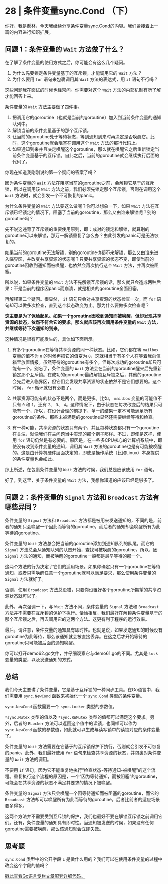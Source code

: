 # 28 | 条件变量sync.Cond （下）
你好，我是郝林，今天我继续分享条件变量sync.Cond的内容。我们紧接着上一篇的内容进行知识扩展。

## 问题 1：条件变量的 `Wait` 方法做了什么？

在了解了条件变量的使用方式之后，你可能会有这么几个疑问。

1. 为什么先要锁定条件变量基于的互斥锁，才能调用它的 `Wait` 方法？
2. 为什么要用 `for` 语句来包裹调用其 `Wait` 方法的表达式，用 `if` 语句不行吗？

这些问题我在面试的时候也经常问。你需要对这个 `Wait` 方法的内部机制有所了解才能回答上来。

条件变量的 `Wait` 方法主要做了四件事。

1. 把调用它的goroutine（也就是当前的goroutine）加入到当前条件变量的通知队列中。
2. 解锁当前的条件变量基于的那个互斥锁。
3. 让当前的goroutine处于等待状态，等到通知到来时再决定是否唤醒它。此时，这个goroutine就会阻塞在调用这个 `Wait` 方法的那行代码上。
4. 如果通知到来并且决定唤醒这个goroutine，那么就在唤醒它之后重新锁定当前条件变量基于的互斥锁。自此之后，当前的goroutine就会继续执行后面的代码了。

你现在知道我刚刚说的第一个疑问的答案了吗？

因为条件变量的 `Wait` 方法在阻塞当前的goroutine之前，会解锁它基于的互斥锁，所以在调用该 `Wait` 方法之前，我们必须先锁定那个互斥锁，否则在调用这个 `Wait` 方法时，就会引发一个不可恢复的panic。

为什么条件变量的 `Wait` 方法要这么做呢？你可以想象一下，如果 `Wait` 方法在互斥锁已经锁定的情况下，阻塞了当前的goroutine，那么又由谁来解锁呢？别的goroutine吗？

先不说这违背了互斥锁的重要使用原则，即：成对的锁定和解锁，就算别的goroutine可以来解锁，那万一解锁重复了怎么办？由此引发的panic可是无法恢复的。

如果当前的goroutine无法解锁，别的goroutine也都不来解锁，那么又由谁来进入临界区，并改变共享资源的状态呢？只要共享资源的状态不变，即使当前的goroutine因收到通知而被唤醒，也依然会再次执行这个 `Wait` 方法，并再次被阻塞。

所以说，如果条件变量的 `Wait` 方法不先解锁互斥锁的话，那么就只会造成两种后果：不是当前的程序因panic而崩溃，就是相关的goroutine全面阻塞。

再解释第二个疑问。很显然， `if` 语句只会对共享资源的状态检查一次，而 `for` 语句却可以做多次检查，直到这个状态改变为止。那为什么要做多次检查呢？

**这主要是为了保险起见。如果一个goroutine因收到通知而被唤醒，但却发现共享资源的状态，依然不符合它的要求，那么就应该再次调用条件变量的 `Wait` 方法，并继续等待下次通知的到来。**

这种情况是很有可能发生的，具体如下面所示。

1. 有多个goroutine在等待共享资源的同一种状态。比如，它们都在等 `mailbox` 变量的值不为 `0` 的时候再把它的值变为 `0`，这就相当于有多个人在等着我向信箱里放置情报。虽然等待的goroutine有多个，但每次成功的goroutine却只可能有一个。别忘了，条件变量的 `Wait` 方法会在当前的goroutine醒来后先重新锁定那个互斥锁。在成功的goroutine最终解锁互斥锁之后，其他的goroutine会先后进入临界区，但它们会发现共享资源的状态依然不是它们想要的。这个时候， `for` 循环就很有必要了。

2. 共享资源可能有的状态不是两个，而是更多。比如， `mailbox` 变量的可能值不只有 `0` 和 `1`，还有 `2`、 `3`、 `4`。这种情况下，由于状态在每次改变后的结果只可能有一个，所以，在设计合理的前提下，单一的结果一定不可能满足所有goroutine的条件。那些未被满足的goroutine显然还需要继续等待和检查。

3. 有一种可能，共享资源的状态只有两个，并且每种状态都只有一个goroutine在关注，就像我们在主问题当中实现的那个例子那样。不过，即使是这样，使用 `for` 语句仍然是有必要的。原因是，在一些多CPU核心的计算机系统中，即使没有收到条件变量的通知，调用其 `Wait` 方法的goroutine也是有可能被唤醒的。这是由计算机硬件层面决定的，即使是操作系统（比如Linux）本身提供的条件变量也会如此。


综上所述，在包裹条件变量的 `Wait` 方法的时候，我们总是应该使用 `for` 语句。

好了，到这里，关于条件变量的 `Wait` 方法，我想你知道的应该已经足够多了。

## 问题 2：条件变量的 `Signal` 方法和 `Broadcast` 方法有哪些异同？

条件变量的 `Signal` 方法和 `Broadcast` 方法都是被用来发送通知的，不同的是，前者的通知只会唤醒一个因此而等待的goroutine，而后者的通知却会唤醒所有为此等待的goroutine。

条件变量的 `Wait` 方法总会把当前的goroutine添加到通知队列的队尾，而它的 `Signal` 方法总会从通知队列的队首开始，查找可被唤醒的goroutine。所以，因 `Signal` 方法的通知，而被唤醒的goroutine一般都是最早等待的那一个。

这两个方法的行为决定了它们的适用场景。如果你确定只有一个goroutine在等待通知，或者只需唤醒任意一个goroutine就可以满足要求，那么使用条件变量的 `Signal` 方法就好了。

否则，使用 `Broadcast` 方法总没错，只要你设置好各个goroutine所期望的共享资源状态就可以了。

此外，再次强调一下，与 `Wait` 方法不同，条件变量的 `Signal` 方法和 `Broadcast` 方法并不需要在互斥锁的保护下执行。恰恰相反，我们最好在解锁条件变量基于的那个互斥锁之后，再去调用它的这两个方法。这更有利于程序的运行效率。

最后，请注意，条件变量的通知具有即时性。也就是说，如果发送通知的时候没有goroutine为此等待，那么该通知就会被直接丢弃。在这之后才开始等待的goroutine只可能被后面的通知唤醒。

你可以打开demo62.go文件，并仔细观察它与demo61.go的不同。尤其是 `lock` 变量的类型，以及发送通知的方式。

## 总结

我们今天主要讲了条件变量，它是基于互斥锁的一种同步工具。在Go语言中，我们需要用 `sync.NewCond` 函数来初始化一个 `sync.Cond` 类型的条件变量。

`sync.NewCond` 函数需要一个 `sync.Locker` 类型的参数值。

`*sync.Mutex` 类型的值以及 `*sync.RWMutex` 类型的值都可以满足这个要求。另外，后者的 `RLocker` 方法可以返回这个值中的读锁，也同样可以作为 `sync.NewCond` 函数的参数值，如此就可以生成与读写锁中的读锁对应的条件变量了。

条件变量的 `Wait` 方法需要在它基于的互斥锁保护下执行，否则就会引发不可恢复的panic。此外，我们最好使用 `for` 语句来检查共享资源的状态，并包裹对条件变量的 `Wait` 方法的调用。

不要用 `if` 语句，因为它不能重复地执行“检查状态-等待通知-被唤醒”的这个流程。重复执行这个流程的原因是，一个“因为等待通知，而被阻塞”的goroutine，可能会在共享资源的状态不满足其要求的情况下被唤醒。

条件变量的 `Signal` 方法只会唤醒一个因等待通知而被阻塞的goroutine，而它的 `Broadcast` 方法却可以唤醒所有为此而等待的goroutine。后者比前者的适应场景要多得多。

这两个方法并不需要受到互斥锁的保护，我们也最好不要在解锁互斥锁之前调用它们。还有，条件变量的通知具有即时性。当通知被发送的时候，如果没有任何goroutine需要被唤醒，那么该通知就会立即失效。

## 思考题

`sync.Cond` 类型中的公开字段 `L` 是做什么用的？我们可以在使用条件变量的过程中改变这个字段的值吗？

[戳此查看Go语言专栏文章配套详细代码。](https://github.com/hyper0x/Golang_Puzzlers)